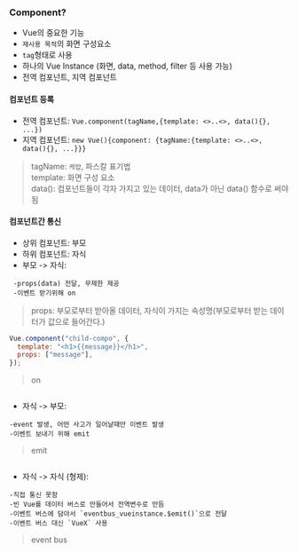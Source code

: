 ### Component?

- Vue의 중요한 기능
- `재사용 목적`의 화면 구성요소
- `tag`형태로 사용
- 하나의 Vue Instance (화면, data, method, filter 등 사용 가능)
- 전역 컴포넌트, 지역 컴포넌트

#### 컴포넌트 등록

- 전역 컴포넌트: `Vue.component(tagName,{template: <>..<>, data(){}, ...})`
- 지역 컴포넌트: `new Vue(){component: {tagName:{template: <>..<>, data(){}, ...}}}`
> tagName: `케밥`, 파스칼 표기법 <br>
> template: 화면 구성 요소 <br>
> data(): 컴포넌트들이 각자 가지고 있는 데이터, data가 아닌 data() 함수로 써야됨

#### 컴포넌트간 통신

- 상위 컴포넌트: 부모
- 하위 컴포넌트: 자식
- 부모 -> 자식: 
```
 -props(data) 전달, 무제한 제공
 -이벤트 받기위해 on
```
> props: 부모로부터 받아올 데이터, 자식이 가지는 속성명(부모로부터 받는 데이터가 값으로 들어간다.)
```javascript
Vue.component("child-compo", {
  template: "<h1>{{message}}</h1>",
  props: ["message"],
});
```
> on
```javascript

```

- 자식 -> 부모: 
```
-event 발생, 어떤 사고가 일어날때만 이벤트 발생
-이벤트 보내기 위해 emit
```
> emit
```javascript

```

- 자식 -> 자식 (형제):
```
-직접 통신 못함
-빈 Vue를 데이터 버스로 만들어서 전역변수로 만듬
-이벤트 버스에 담아서 `eventbus_vueinstance.$emit()`으로 전달
-이벤트 버스 대신 `VueX` 사용 
```
> event bus
```

```

